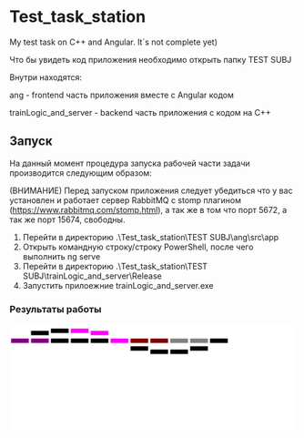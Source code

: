 # Test_task_station

My test task on C++ and Angular. It`s not complete yet)

Что бы увидеть код приложения необходимо открыть папку TEST SUBJ

Внутри находятся:

ang - frontend часть приложения вместе с Angular кодом

trainLogic_and_server - backend часть приложения с кодом на C++

## Запуск

На данный момент процедура запуска рабочей части задачи производится следующим образом:

(ВНИМАНИЕ) Перед запуском приложения следует убедиться что у вас установлен и работает сервер RabbitMQ с stomp плагином (<https://www.rabbitmq.com/stomp.html>), а так же в том что порт 5672, а так же порт 15674, свободны.

1. Перейти в директорию .\Test_task_station\TEST SUBJ\ang\src\app
2. Открыть командную строку/строку PowerShell, после чего выполнить ng serve
3. Перейти в директорию .\Test_task_station\TEST SUBJ\trainLogic_and_server\Release
4. Запустить прилоежние trainLogic_and_server.exe

### Результаты работы

![BROWSER WORK](./img/browser_work1.png)
